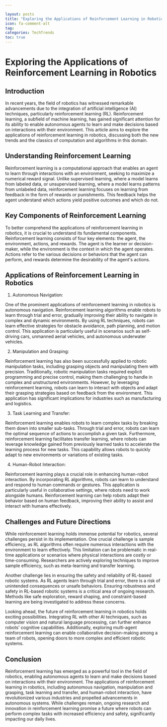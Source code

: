 ```yaml
---

layout: posts
title: "Exploring the Applications of Reinforcement Learning in Robotics."
icon: fa-comment-alt
tag:      
categories: TechTrends
toc: true
---
```




# Exploring the Applications of Reinforcement Learning in Robotics

## Introduction

In recent years, the field of robotics has witnessed remarkable advancements due to the integration of artificial intelligence (AI) techniques, particularly reinforcement learning (RL). Reinforcement learning, a subfield of machine learning, has gained significant attention for its ability to enable autonomous agents to learn and make decisions based on interactions with their environment. This article aims to explore the applications of reinforcement learning in robotics, discussing both the new trends and the classics of computation and algorithms in this domain.

## Understanding Reinforcement Learning

Reinforcement learning is a computational approach that enables an agent to learn through interactions with an environment, seeking to maximize a numerical reward signal. Unlike supervised learning, where a model learns from labeled data, or unsupervised learning, where a model learns patterns from unlabeled data, reinforcement learning focuses on learning from feedback in the form of rewards or punishments. This feedback helps the agent understand which actions yield positive outcomes and which do not.

## Key Components of Reinforcement Learning

To better comprehend the applications of reinforcement learning in robotics, it is crucial to understand its fundamental components. Reinforcement learning consists of four key elements: the agent, the environment, actions, and rewards. The agent is the learner or decision-maker, while the environment is the context in which the agent operates. Actions refer to the various decisions or behaviors that the agent can perform, and rewards determine the desirability of the agent's actions.

## Applications of Reinforcement Learning in Robotics

1. Autonomous Navigation:

One of the prominent applications of reinforcement learning in robotics is autonomous navigation. Reinforcement learning algorithms enable robots to learn through trial and error, gradually improving their ability to navigate in complex and dynamic environments. By using RL techniques, robots can learn effective strategies for obstacle avoidance, path planning, and motion control. This application is particularly useful in scenarios such as self-driving cars, unmanned aerial vehicles, and autonomous underwater vehicles.

2. Manipulation and Grasping:

Reinforcement learning has also been successfully applied to robotic manipulation tasks, including grasping objects and manipulating them with precision. Traditionally, robotic manipulation tasks required explicit programming and precise control, making them challenging to handle in complex and unstructured environments. However, by leveraging reinforcement learning, robots can learn to interact with objects and adapt their grasping strategies based on feedback from the environment. This application has significant implications for industries such as manufacturing and logistics.

3. Task Learning and Transfer:

Reinforcement learning enables robots to learn complex tasks by breaking them down into smaller sub-tasks. Through trial and error, robots can learn the optimal sequence of actions to accomplish a given task. Furthermore, reinforcement learning facilitates transfer learning, where robots can leverage knowledge gained from previously learned tasks to accelerate the learning process for new tasks. This capability allows robots to quickly adapt to new environments or variations of existing tasks.

4. Human-Robot Interaction:

Reinforcement learning plays a crucial role in enhancing human-robot interaction. By incorporating RL algorithms, robots can learn to understand and respond to human commands or gestures. This application is particularly useful in collaborative settings, where robots need to work alongside humans. Reinforcement learning can help robots adapt their behavior based on human feedback, improving their ability to assist and interact with humans effectively.

## Challenges and Future Directions

While reinforcement learning holds immense potential for robotics, several challenges persist in its implementation. One crucial challenge is sample efficiency, as RL algorithms often require numerous interactions with the environment to learn effectively. This limitation can be problematic in real-time applications or scenarios where physical interactions are costly or time-consuming. Researchers are actively exploring techniques to improve sample efficiency, such as meta-learning and transfer learning.

Another challenge lies in ensuring the safety and reliability of RL-based robotic systems. As RL agents learn through trial and error, there is a risk of unintended consequences or unsafe behaviors. Ensuring robustness and safety in RL-based robotic systems is a critical area of ongoing research. Methods like safe exploration, reward shaping, and constraint-based learning are being investigated to address these concerns.

Looking ahead, the future of reinforcement learning in robotics holds exciting possibilities. Integrating RL with other AI techniques, such as computer vision and natural language processing, can further enhance robots' cognitive capabilities. Additionally, exploring multi-agent reinforcement learning can enable collaborative decision-making among a team of robots, opening doors to more complex and efficient robotic systems.

## Conclusion

Reinforcement learning has emerged as a powerful tool in the field of robotics, enabling autonomous agents to learn and make decisions based on interactions with their environment. The applications of reinforcement learning in robotics, including autonomous navigation, manipulation and grasping, task learning and transfer, and human-robot interaction, have revolutionized various industries and propelled advancements in autonomous systems. While challenges remain, ongoing research and innovation in reinforcement learning promise a future where robots can perform complex tasks with increased efficiency and safety, significantly impacting our daily lives.